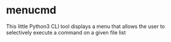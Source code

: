 # menucmd
This little Python3 CLI tool displays a menu that allows the user to selectively execute a command on a given file list
